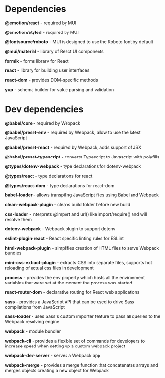 # Dependencies

**@emotion/react** - required by MUI

**@emotion/styled** - required by MUI

**@fontsource/roboto** - MUI is designed to use the Roboto font by default

**@mui/material** - library of React UI components

**formik** - forms library for React

**react** - library for building user interfaces

**react-dom** - provides DOM-specific methods

**yup** - schema builder for value parsing and validation

# Dev dependencies

**@babel/core** - required by Webpack

**@babel/preset-env** - required by Webpack, allow to use the latest JavaScript

**@babel/preset-react** - required by Webpack, adds support of JSX

**@babel/preset-typescript** - converts Typescript to Javascript with polyfills

**@types/dotenv-webpack** - type declarations for dotenv-webpack

**@types/react** - type declarations for react

**@types/react-dom** - type declarations for react-dom

**babel-loader** - allows transpiling JavaScript files using Babel and Webpack

**clean-webpack-plugin** - cleans build folder before new build

**css-loader** - interprets @import and url() like import/require() and will resolve them

**dotenv-webpack** - Webpack plugin to support dotenv

**eslint-plugin-react** - React specific linting rules for ESLint

**html-webpack-plugin** - simplifies creation of HTML files to serve Webpack bundles

**mini-css-extract-plugin** - extracts CSS into separate files, supports hot reloading of actual css files in development

**process** - provides the env property which hosts all the environment variables that were set at the moment the process was started

**react-router-dom** - declarative routing for React web applications

**sass** - provides a JavaScript API that can be used to drive Sass compilations from JavaScript

**sass-loader** - uses Sass's custom importer feature to pass all queries to the Webpack resolving engine

**webpack** - module bundler

**webpack-cli** - provides a flexible set of commands for developers to increase speed when setting up a custom webpack project

**webpack-dev-server** - serves a Webpack app

**webpack-merge** - provides a merge function that concatenates arrays and merges objects creating a new object for Webpack